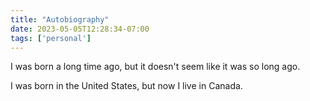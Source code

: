 ```yaml
---
title: "Autobiography"
date: 2023-05-05T12:28:34-07:00
tags: ['personal']
---
```


I was born a long time ago, but it doesn't seem like it was so long ago.

I was born in the United States, but now I live in Canada.
